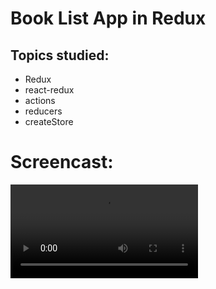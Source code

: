 # Book List App in Redux

## Topics studied:

- Redux
- react-redux
- actions
- reducers
- createStore

# Screencast:

![alt text](assets/screen.mp4)

